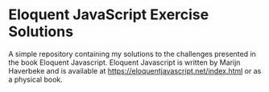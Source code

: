 # Eloquent JavaScript Exercise Solutions

A simple repository containing my solutions to the challenges presented in the book Eloquent Javascript. Eloquent Javascript is written by Marijn Haverbeke and is available at https://eloquentjavascript.net/index.html or as a physical book. 
